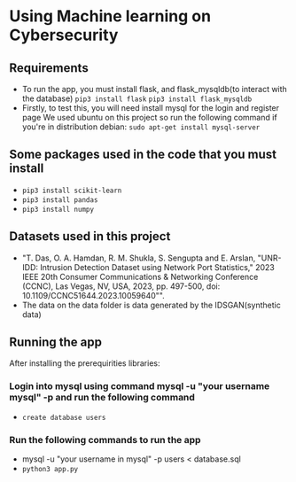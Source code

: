 # Using Machine learning on Cybersecurity

## Requirements

- To run the app, you must install flask, and flask_mysqldb(to interact with the database)
  `pip3 install flask`
  `pip3 install flask_mysqldb`
- Firstly, to test this, you will need install mysql for the login and register page
  We used ubuntu on this project so run the following command if you're in distribution debian:
  `sudo apt-get install mysql-server`

## Some packages used in the code that you must install

- `pip3 install scikit-learn`
- `pip3 install pandas`
- `pip3 install numpy`

## Datasets used in this project

- "T. Das, O. A. Hamdan, R. M. Shukla, S. Sengupta and E. Arslan, "UNR-IDD: Intrusion Detection Dataset using Network Port Statistics," 2023 IEEE 20th Consumer Communications & Networking Conference (CCNC), Las Vegas, NV, USA, 2023, pp. 497-500, doi: 10.1109/CCNC51644.2023.10059640"".
- The data on the data folder is data generated by the IDSGAN(synthetic data)

## Running the app

After installing the prerequirities libraries:

### Login into mysql using command mysql -u "your username mysql" -p and run the following command

- `create database users`

### Run the following commands to run the app

- mysql -u "your username in mysql" -p users < database.sql
- `python3 app.py`
